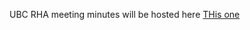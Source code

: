 UBC RHA meeting minutes will be hosted here [THis one](https://github.com/ubcrha/ubcrha.github.io/blob/main/Page%201.md)

